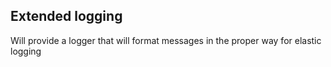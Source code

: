 ## Extended logging

Will provide a logger that will format messages in the proper way for elastic logging